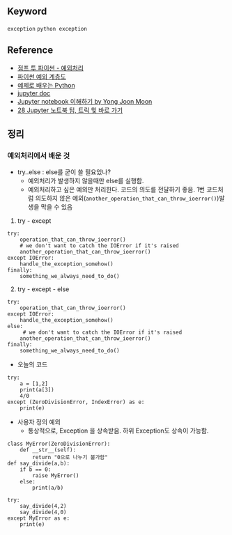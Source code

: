 ## Keyword
`exception` `python exception`

## Reference
- [점프 투 파이썬 - 예외처리](https://wikidocs.net/30)
- [파이썬 예외 계층도](https://docs.python.org/3/library/exceptions.html#exception-hierarchy)
- [예제로 배우는 Python](http://pythonstudy.xyz/python/article/20-%EC%98%88%EC%99%B8%EC%B2%98%EB%A6%AC)
- [jupyter doc](http://nbviewer.jupyter.org/gist/irobii/014b8aa3574090a0d04a#3.1.5-키보드-단축키)
- [Jupyter notebook 이해하기 by Yong Joon Moon](https://www.slideshare.net/dahlmoon/jupyter-notebok-20160815)
- [28 Jupyter 노트북 팁, 트릭 및 바로 가기](https://www.dataquest.io/blog/jupyter-notebook-tips-tricks-shortcuts/)                

## 정리
### 예외처리에서 배운 것 
- try..else : else를 굳이 쓸 필요있나? 
  - 예외처리가 발생하지 않을때만 else를 실행함.
  - 예외처리하고 싶은 예외만 처리한다. 코드의 의도를 전달하기 좋음. 1번 코드처럼 의도하지 않은 예외(`another_operation_that_can_throw_ioerror()`)발생을 막을 수 있음
1. try - except 
```
try:
    operation_that_can_throw_ioerror()
    # we don't want to catch the IOError if it's raised
    another_operation_that_can_throw_ioerror()
except IOError:
    handle_the_exception_somehow()    
finally:
    something_we_always_need_to_do()
```
2. try - except - else
```
try:
    operation_that_can_throw_ioerror()
except IOError:
    handle_the_exception_somehow()
else:
     # we don't want to catch the IOError if it's raised
    another_operation_that_can_throw_ioerror()
finally:
    something_we_always_need_to_do()
```

- 오늘의 코드
```
try:
    a = [1,2]
    print(a[3])
    4/0
except (ZeroDivisionError, IndexError) as e:
    print(e)
```

- 사용자 정의 예외
  - 통상적으로, Exception 을 상속받음. 하위 Exception도 상속이 가능함. 
```
class MyError(ZeroDivisionError):
    def __str__(self):
        return "0으로 나누기 불가함"
def say_divide(a,b):
    if b == 0:
        raise MyError()
    else:
        print(a/b)

try:
    say_divide(4,2)
    say_divide(4,0)
except MyError as e:
    print(e)
```
